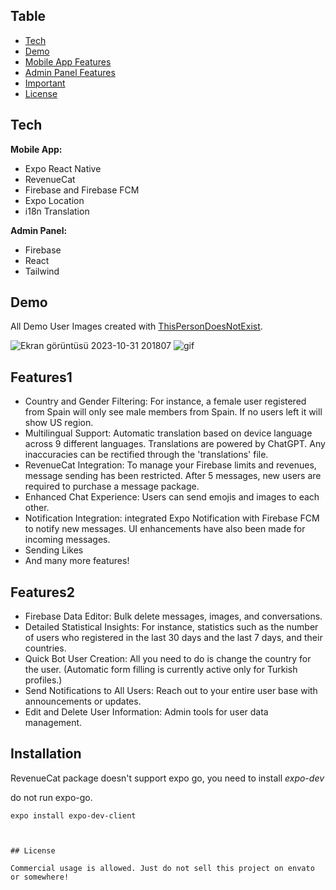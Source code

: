 
## Table
- [Tech](#tech)
- [Demo](#demo)
- [Mobile App Features](#features1)
- [Admin Panel Features](#features2)
- [Important](#installation)
- [License](#license)

## Tech

**Mobile App:**
- Expo React Native
- RevenueCat
- Firebase and Firebase FCM 
- Expo Location
- i18n Translation

**Admin Panel:** 
- Firebase
- React
- Tailwind

## Demo

All Demo User Images created with [ThisPersonDoesNotExist](https://thispersondoesnotexist.com/). 

![Ekran görüntüsü 2023-10-31 201807](https://github.com/metehnay/expo-react-native-dating-app-and-tailwind-admin-panel/assets/99619400/9b4563c3-0410-4196-aea6-2807fe9642db)
![gif](https://github.com/metehnay/expo-react-native-dating-app-and-tailwind-admin-panel/assets/99619400/3e98e69c-6d30-4141-bdcf-6e44580f7113)

## Features1
- Country and Gender Filtering: For instance, a female user registered from Spain will only see male members from Spain. If no users left it will show US region.
- Multilingual Support: Automatic translation based on device language across 9 different languages. Translations are powered by ChatGPT. Any inaccuracies can be rectified through the 'translations' file.
- RevenueCat Integration: To manage your Firebase limits and revenues, message sending has been restricted. After 5 messages, new users are required to purchase a message package.
- Enhanced Chat Experience: Users can send emojis and images to each other.
- Notification Integration: integrated Expo Notification with Firebase FCM to notify new messages. UI enhancements have also been made for incoming messages.
- Sending Likes
- And many more features!

## Features2
- Firebase Data Editor: Bulk delete messages, images, and conversations.
- Detailed Statistical Insights: For instance, statistics such as the number of users who registered in the last 30 days and the last 7 days, and their countries.
- Quick Bot User Creation: All you need to do is change the country for the user. (Automatic form filling is currently active only for Turkish profiles.)
- Send Notifications to All Users: Reach out to your entire user base with announcements or updates.
- Edit and Delete User Information: Admin tools for user data management.

## Installation

RevenueCat package doesn't support expo go, you need to install *expo-dev*

do not run expo-go.

```
expo install expo-dev-client
```

```


## License

Commercial usage is allowed. Just do not sell this project on envato or somewhere! 
